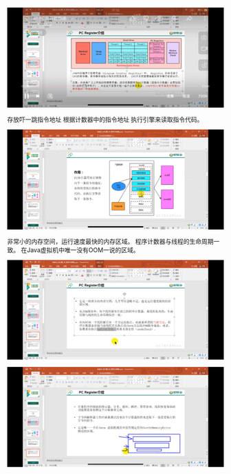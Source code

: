 ![img.png](img/img49.png)

存放吓一跳指令地址
根据计数器中的指令地址
执行引擎来读取指令代码。

![img.png](img/img50.png)

非常小的内存空间，运行速度最快的内存区域。
程序计数器与线程的生命周期一致。
在Java虚拟机中唯一没有OOM一说的区域。

![img.png](img/img51.png)

![img.png](img/img52.png)